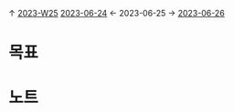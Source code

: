 
↑ [2023-W25](2023-W25.md)
[2023-06-24](2023-06-24.md) ← 2023-06-25 → [2023-06-26](2023-06-26.md)


# 목표



# 노트




